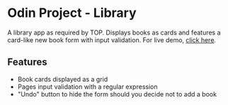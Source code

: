 # Odin Project - Library
A library app as required by TOP. Displays books as cards and features a card-like new book form with input validation. For live demo, [click here](https://dziubenzo.github.io/library/).

## Features
* Book cards displayed as a grid
* Pages input validation with a regular expression
* "Undo" button to hide the form should you decide not to add a book